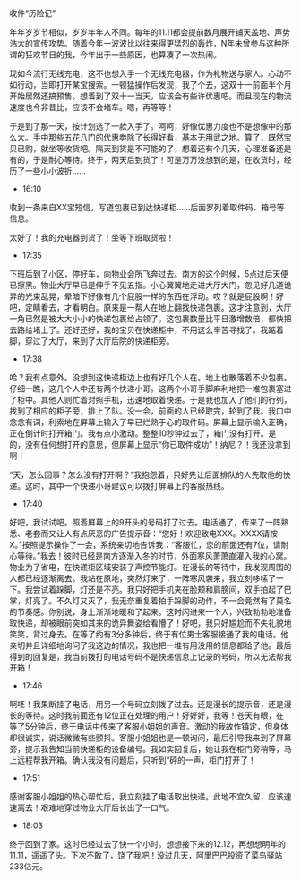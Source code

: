 收件“历险记”

年年岁岁节相似，岁岁年年人不同。每年的11.11都会提前数月展开铺天盖地、声势浩大的宣传攻势。随着今年一波波比以往来得更猛烈的轰炸，N年未曾参与这种所谓的狂欢节日的我，今年出于一些原因，也算凑了一次热闹。

现如今流行无线充电，这不也想入手一个无线充电器，作为礼物送与家人。心动不如行动，当即打开某宝搜索。一顿猛操作后发现，我了个去，这双十一前面半个月开始居然还搞预售。想着到了双十一当天，应该会有些许优惠吧。而且现在的物流速度也今非昔比，应该不会堵车。嗯，再等等！

于是到了那一天，按计划选了一款入手了。呵呵，好像优惠力度也不是想像中的那么大。手中那些五花八门的优惠劵除了长得好看，基本无用武之地。算了，既然宝贝已购，就坐等收货吧。隔天到货是不可能的了，想着还有个几天，心理准备还是有的，于是耐心等待。终于，两天后到货了！可是万万没想到的是，在收货时，经历了一些小小波折......

* 16:10

收到一条来自XX宝短信，写道包裹已到达快递柜......后面罗列着取件码、箱号等信息。

太好了！我的充电器到货了！坐等下班取货啦！

* 17:35

下班后到了小区，停好车，向物业会所飞奔过去。南方的这个时候，5点过后天便已擦黑。物业大厅早已是伸手不见五指。小心翼翼地走进大厅大门，忽见好几道诡异的光束乱晃，晕暗下好像有几个屁股一样的东西在浮动。哎？就是屁股啊！好吧，定睛看去，才看明白。原来是一帮人在地上翻找快递包裹。这才注意到，大厅一角已然是被大大小小的快递包裹给占领了。这包裹数量比平日激增数倍，都快把去路给堵上了。还好还好，我的宝贝在快递柜中，不用这么辛苦寻找了。我踮着脚，穿过了大厅，来到了大厅后院的快递柜旁。

* 17:38

哈？我有点意外。没想到这快递柜边上也有好几个人在。地上也散落着不少包裹。仔细一瞧，这几个人中还有两个快递小哥。这两个小哥手脚麻利地把一堆包裹塞进了柜中。其他人则忙着对照手机，迅速地取着快递。于是我也加入了他们的行列，找到了相应的柜子旁，排上了队。没一会，前面的人已经取完，轮到了我。我口中念念有词，利索地在屏幕上输入了早已烂熟于心的取件码。屏幕上显示输入正确，正在倒计时打开箱门。我有点小激动。整整10秒钟过去了，箱门没有打开。是的，没有任何想打开的意思，但屏幕上显示“你已取件成功”！纳尼？！我还没拿到啊！

“天，怎么回事？怎么没有打开啊？”我抱怨着，只好先让后面排队的人先取他的快递。这时，其中一个快递小哥建议可以拨打屏幕上的客服热线。

* 17:40

好吧，我试试吧。照着屏幕上的9开头的号码打了过去。电话通了，传来了一阵熟悉、老套而又让人有点厌恶的广告提示音：“您好！欢迎致电XXX。XXXX请按X。”按照提示操作了一会，系统亲切地告诉我：“客服忙，您的前面还有7位，请耐心等待。”我去！彼时已经是南方逐渐入冬的时节，外面寒风萧萧直灌入我的心窝。物业为了省电，在快递柜区域安装了声控节能灯。在漫长的等待中，我发现周围的人都已经逐渐离去。我站在原地，突然灯来了，一阵寒风袭来，我立刻哆嗦了一下。我尝试着跺脚，灯还是不亮。我只好把手机夹在脸颊和肩膀间，双手拍起了巴掌，灯亮了。不久灯又灭了，我无奈重复着拍手跺脚的动作，不一会竟然有了莫名的节奏感。你别说，身上渐渐地暖和了起来。这时闪进来一个人，兴致勃勃地准备取快递，却被眼前突如其来的诡异舞姿给看懵了！好吧，我只好尴尬而不失礼貌地笑笑，背过身去。在等了约有3分多钟后，终于有位男士客服接通了我的电话。他亲切并且详细地询问了我这边的情况，我也把一堆有用没用的信息都给了他。最后得到的回复是，我当前拨打的电话号码不是快递信息上记录的号码，所以无法帮我开箱！

* 17:46

啊呸！我果断挂了电话，用另一个号码立刻拨了过去。还是漫长的提示音，还是漫长的等待。这时我前面还有12位正在处理的用户！好好好，我等！苍天有眼，在等了5分钟后，终于电话中传来了客服小姐姐的声音。激动的我故作镇定，但身体却很诚实，说话微微有些颤抖。客服小姐姐也是一顿询问，最后引导我来到了屏幕旁，提示我告知当前快递柜的设备编号。我如实回复后，她让我在柜门旁稍等，马上远程帮我开箱。确认我没有问题后，只听到“砰的一声，柜门打开了！

* 17:51

感谢客服小姐姐的热心帮忙后，我立刻挂了电话取出快递。此地不宜久留，应该速速离去！艰难地穿过物业大厅后长出了一口气。

* 18:03

终于回到了家。这时已经过去了快一个小时。想想接下来的12.12，再想想明年的11.11，遥遥了头。下次不敢了，饶了我吧！没过几天，阿里巴巴投资了菜鸟驿站233亿元。

